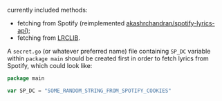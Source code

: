 currently included methods:

- fetching from Spotify (reimplemented [akashrchandran/spotify-lyrics-api](https://github.com/akashrchandran/spotify-lyrics-api));
- fetching from [LRCLIB](https://lrclib.net/).

A `secret.go` (or whatever preferred name) file containing `SP_DC` variable within `package main` should be created first in order to fetch lyrics from Spotify, which could look like:

```go
package main

var SP_DC = "SOME_RANDOM_STRING_FROM_SPOTIFY_COOKIES"
```

